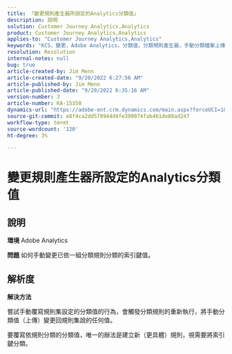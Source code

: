 ```yaml
---
title: 「變更規則產生器所設定的Analytics分類值」
description: 說明
solution: Customer Journey Analytics,Analytics
product: Customer Journey Analytics,Analytics
applies-to: "Customer Journey Analytics,Analytics"
keywords: "KCS，變更，Adobe Analytics，分類值，分類規則產生器，手動分類檔案上傳"
resolution: Resolution
internal-notes: null
bug: true
article-created-by: Jim Menn
article-created-date: "9/20/2022 6:27:56 AM"
article-published-by: Jim Menn
article-published-date: "9/20/2022 6:35:16 AM"
version-number: 3
article-number: KA-15350
dynamics-url: "https://adobe-ent.crm.dynamics.com/main.aspx?forceUCI=1&pagetype=entityrecord&etn=knowledgearticle&id=9752335a-ad38-ed11-9db1-0022480866ad"
source-git-commit: e8f4ca2dd578944d4fe399074fab461de88ad247
workflow-type: tm+mt
source-wordcount: '120'
ht-degree: 3%

---
```


# 變更規則產生器所設定的Analytics分類值

## 說明


<b>環境</b>
Adobe Analytics

<b>問題</b>
如何手動變更已依一組分類規則分類的索引鍵值。


## 解析度


<b>解決方法</b>

嘗試手動覆寫規則集設定的分類值的行為，會觸發分類規則的重新執行，將手動分類值（上傳）變更回規則集說的任何值。

要覆寫依規則分類的分類值，唯一的辦法是建立新（更具體）規則，視需要將索引鍵分類。
